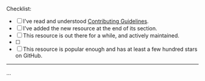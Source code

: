 <!-- Thank you for your interest in Awesome JavaScript 🎉 -->

<!-- These comment lines are only here to guide you, and will not be visible in the pull request you're about to create. -->

Checklist:

- [ ] I've read and understood [Contributing Guidelines](CONTRIBUTING.md).
- [ ] I've added the new resource at the end of its section.
- [ ] This resource is out there for a while, and actively maintained.
- [ ] 
- [ ] This resource is popular enough and has at least a few hundred stars on GitHub.

---

<!-- Please explain what this new addition is about, and why it should be included here with your own words. -->

...
